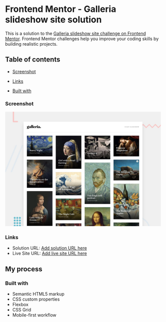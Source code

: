 # Frontend Mentor - Galleria slideshow site solution

This is a solution to the [Galleria slideshow site challenge on Frontend Mentor](https://www.frontendmentor.io/challenges/galleria-slideshow-site-tEA4pwsa6). Frontend Mentor challenges help you improve your coding skills by building realistic projects.

## Table of contents


  - [Screenshot](#screenshot)
  - [Links](#links)

  - [Built with](#built-with)




### Screenshot

![](./preview.jpg)



### Links

- Solution URL: [Add solution URL here](https://your-solution-url.com)
- Live Site URL: [Add live site URL here]( https://mona-front.github.io/GalleriaSlideshow/)

## My process

### Built with

- Semantic HTML5 markup
- CSS custom properties
- Flexbox
- CSS Grid
- Mobile-first workflow

